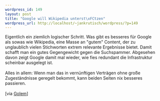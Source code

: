 ```yaml
--- 
wordpress_id: 149
layout: post
title: "Google will Wikipedia unterst\xFCtzen"
wordpress_url: http://localhost/~jankrutisch/wordpress/?p=149
---
```

Eigentlich ein ziemlich logischer Schritt. Was gibt es besseres f&uuml;r Google als sowas wie Wikipedia, eine Masse an "gutem" Content, der zu unglaublich vielen Stichworten extrem relevante Ergebnisse bietet. Damit schafft man ein gutes Gegengewicht gegen die Suchspammer. Abgesehen davon zeigt Google damit mal wieder, wie fies redundant die Infrastruktur scheinbar ausgelegt ist.<br />
<br />
Alles in allem: Wenn man das in vern&uuml;nftigen Vertr&auml;gen ohne gro&szlig;e Zugest&auml;ndnisse geregelt bekommt, kann beiden Seiten nix besseres passieren.<br />
<br />
[via <a href="http://www.golem.de/0502/36251.html">Golem</a>]
